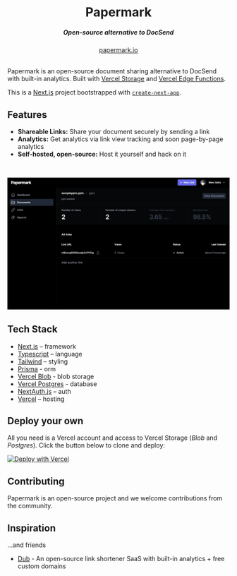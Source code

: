 <div align="center">
    <h1 align="center">Papermark</h1>
    <h5>Open-source alternative to DocSend</h5>
</div>

<div align="center">
  <a href="https://papermark.io">papermark.io</a>
</div>
<br/>

Papermark is an open-source document sharing alternative to DocSend with built-in analytics. Built with [Vercel Storage](http://vercel.com/storage) and [Vercel Edge Functions](http://vercel.com/edge).

This is a [Next.js](https://nextjs.org/) project bootstrapped with [`create-next-app`](https://github.com/vercel/next.js/tree/canary/packages/create-next-app).

## Features

- **Shareable Links:** Share your document securely by sending a link
- **Analytics:** Get analytics via link view tracking and soon page-by-page analytics
- **Self-hosted, open-source:** Host it yourself and hack on it

<br/>

![](public/_static/papermark.png)

## Tech Stack

- [Next.js](https://nextjs.org/) – framework
- [Typescript](https://www.typescriptlang.org/) – language
- [Tailwind](https://tailwindcss.com/) – styling
- [Prisma](https://prisma.io) - orm
- [Vercel Blob](https://vercel.com/storage/blob) - blob storage
- [Vercel Postgres](https://vercel.com/storage/postgres) - database
- [NextAuth.js](https://next-auth.js.org/) – auth
- [Vercel](https://vercel.com/) – hosting

## Deploy your own

All you need is a Vercel account and access to Vercel Storage (_Blob_ and _Postgres_). Click the
button below to clone and deploy:

[![Deploy with Vercel](https://vercel.com/button)](https://vercel.com/new/clone?repository-url=https%3A%2F%2Fgithub.com%2Fmfts%2Fpapermark&env=NEXTAUTH_SECRET,NEXTAUTH_URL,POSTGRES_PRISMA_URL,POSTGRES_PRISMA_URL_NON_POOLING,BLOB_READ_WRITE_TOKEN,GOOGLE_CLIENT_ID,GOOGLE_CLIENT_SECRET,NEXT_PUBLIC_BASE_URL&envDescription=Here's%20an%20example%20.env%20for%20all%20variables%20required&envLink=https%3A%2F%2Fgithub.com%2Fmfts%2Fpapermark%2Fblob%2Fmain%2F.env.example&project-name=my-awesome-papermark&repository-name=my-awesome-papermark&demo-title=Papermark&demo-description=Papermark%20is%20an%20open-source%20document%20sharing%20alternative%20to%20DocSend%20with%20built-in%20analytics.&demo-url=https%3A%2F%2Fwww.papermark.io&demo-image=https%3A%2F%2Fwww.papermark.io%2Fpapermark.png)

## Contributing

Papermark is an open-source project and we welcome contributions from the community.

## Inspiration

...and friends

- [Dub](https://github.com/steven-tey/dub) - An open-source link shortener SaaS with built-in analytics + free custom domains
